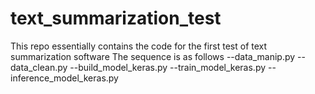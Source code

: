 # text_summarization_test
This repo essentially contains the code for the first test of text summarization software
The sequence is as follows
--data_manip.py
--data_clean.py
--build_model_keras.py
--train_model_keras.py
--inference_model_keras.py


